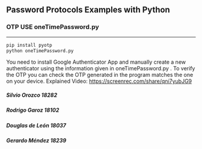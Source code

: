 ## Password Protocols Examples with Python
### OTP USE oneTimePassword.py
<hr>

```python
pip install pyotp
python oneTimePassword.py
```
You need to install Google Authenticator App and manually create a new authenticator using the information given in oneTimePassword.py .
To verify the OTP you can check the OTP generated in the program matches the one on your device.
Explained Video:
https://screenrec.com/share/qni7yubJG9


##### Silvio Orozco 18282
##### Rodrigo Garoz 18102
##### Douglas de León 18037
##### Gerardo Méndez 18239
